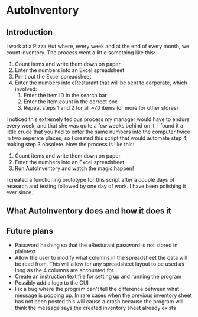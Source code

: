 # AutoInventory

## Introduction

I work at a Pizza Hut where, every week and at the end of every month, we count inventory.
The process went a little something like this:

1. Count items and write them down on paper
2. Enter the numbers into an Excel spreadsheet
3. Print out the Excel spreadsheet
4. Enter the numbers into eResturant that will be sent to corporate, which involved:
    1. Enter the item ID in the search bar
    2. Enter the item count in the correct box
    3. Repeat steps 1 and 2 for all ~70 items (or more for other stores)

I noticed this extremely tedious process my manager would have to endure every week, and that she was quite a few weeks behind on it.
I found it a little crude that you had to enter the same numbers into the computer twice in two seperate places,
so I created this script that would automate step 4, making step 3 obsolete.
Now the process is like this:

1. Count items and write them down on paper
2. Enter the numbers into an Excel spreadsheet
3. Run AutoInventory and watch the magic happen!

I created a functioning prototype for this script after a couple days of research and testing followed by one day of work.
I have been polishing it ever since.

## What AutoInventory does and how it does it

## Future plans

- Password hashing so that the eResturant password is not stored in plaintext
- Allow the user to modify what columns in the spreadsheet the data will be read from. This will allow for any spreadsheet layout to be used as long as the 4 columns are accounted for
- Create an instruction text file for setting up and running the program
- Possibly add a logo to the GUI
- Fix a bug where the program can't tell the difference between what message is popping up. In rare cases when the previous inventory sheet has not been posted this will cause a crash because the program will think the message says the created inventory sheet already exists
